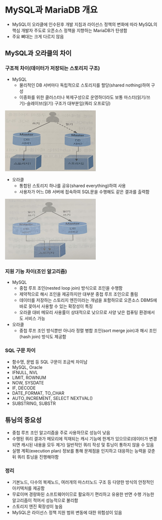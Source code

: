 # MySQL과 MariaDB 개요
- MySQL이 오라클에 인수된후 개발 지침과 라이선스 정책의 변화에 따라 MySQL의 핵심 개발자 주도로 오픈소스 정책을 지향하는 MariaDB가 탄생함
- 주요 뼈대는 크게 다르지 않음

## MySQL과 오라클의 차이
### 구조적 차이(데이터가 저장되는 스토리지 구조)
- MySQL
    - 물리적인 DB 서버마다 독립적으로 스토리지를 할당(shared nothing)하여 구성
    - 이중화를 위한 클러스터나 복제구성으로 운영하더라도 보통 마스터(읽기/쓰기)-슬레이브(읽기) 구조가 대부분임(쿼리 오프로딩)
<img src="../images/mysql구조.jpeg" alt="Example Image" width="300" height="200">

- 오라클
    - 통합된 스토리지 하나를 공유(shared everything)하여 사용
    - 사용자가 어느 DB 서버에 접속하여 SQL문을 수행해도 같은 결과를 출력함
<img src="../images/oracle구조.jpeg" alt="Example Image" width="300" height="200">


### 지원 기능 차이(조인 알고리즘)
- MySQL
    - 중첩 루프 조인(nested loop join) 방식으로 조인을 수행함
    - 제약적으로 해시 조인을 제공하지만 대부분 중첩 루프 조인으로 풀림
    - 데이터를 저장하는 스토리지 엔진이라는 개념을 포함하므로 오픈소스 DBMS에 바로 꽂아서 사용할 수 있는 확장성이 특징
    - 오라클 대비 메모리 사용률이 상대적으로 낮으므로 사양 낮은 컴퓨팅 환경에서도 서비스 가능
- 오라클
    - 중첩 루프 조인 방식뿐만 아니라 정렬 병합 조인(sort merge join)과 해시 조인(hash join) 방식도 제공함

### SQL 구문 차이
- 함수명, 문법 등 SQL 구문이 조금씩 차이남
- MySQL, Oracle
- IFNULL, NVL
- LIMIT, ROWNUM
- NOW, SYSDATE
- IF, DECODE
- DATE_FORMAT, TO_CHAR
- AUTO_INCREMENT, SELECT NEXTVAL()
- SUBSTRING, SUBSTR

## 튜닝의 중요성
- 중첩 루프 조인 알고리즘을 주로 사용하므로 성능이 낮음
- 수행된 쿼리 결과가 메모리에 적재되는 캐시 기능에 한계가 있으므로(데이터가 변경되면 캐시된 내용을 모두 제거) 일반적인 쿼리 작성 및 튜닝이 통하지 않을 수 있음
- 실행 계획(execution plan) 정보를 통해 문제점을 인지하고 대응하는 능력을 갖춘 뒤 쿼리 튜닝을 진행해야함

### 정리
- 기본노드, 다수의 복제노드, 여러개의 마스터노드 구조 등 다양한 방식의 안정적인 아키텍처를 제공함
- 무료이며 경량화된 소프트웨어이므로 활요하기 편리하고 유용한 반면 수행 가능한 알고리즘이 적어서 성능적으로 불리함
- 스토리지 엔진 확장성이 높음
- MySQL은 라이선스 정책 지원 범위 변동에 대한 위험성이 있음